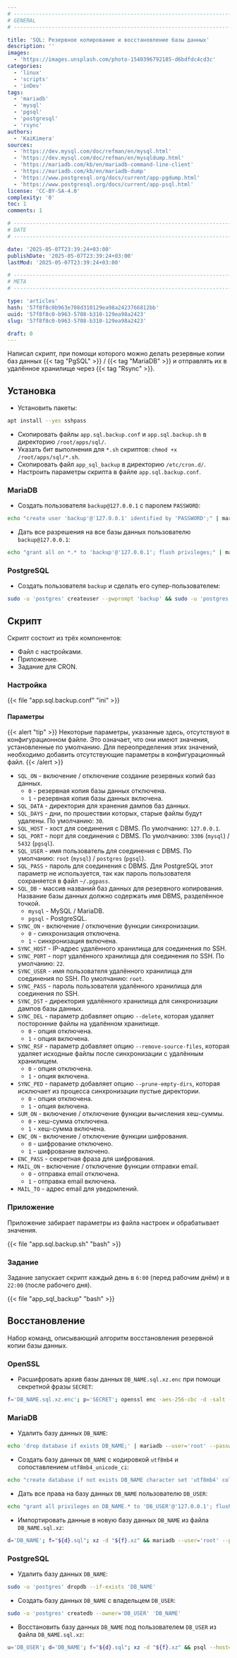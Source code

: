 ```yaml
---
# -------------------------------------------------------------------------------------------------------------------- #
# GENERAL
# -------------------------------------------------------------------------------------------------------------------- #

title: 'SQL: Резервное копирование и восстановление базы данных'
description: ''
images:
  - 'https://images.unsplash.com/photo-1540396792185-d6bdfdc4cd3c'
categories:
  - 'linux'
  - 'scripts'
  - 'inDev'
tags:
  - 'mariadb'
  - 'mysql'
  - 'pgsql'
  - 'postgresql'
  - 'rsync'
authors:
  - 'KaiKimera'
sources:
  - 'https://dev.mysql.com/doc/refman/en/mysql.html'
  - 'https://dev.mysql.com/doc/refman/en/mysqldump.html'
  - 'https://mariadb.com/kb/en/mariadb-command-line-client'
  - 'https://mariadb.com/kb/en/mariadb-dump'
  - 'https://www.postgresql.org/docs/current/app-pgdump.html'
  - 'https://www.postgresql.org/docs/current/app-psql.html'
license: 'CC-BY-SA-4.0'
complexity: '0'
toc: 1
comments: 1

# -------------------------------------------------------------------------------------------------------------------- #
# DATE
# -------------------------------------------------------------------------------------------------------------------- #

date: '2025-05-07T23:39:24+03:00'
publishDate: '2025-05-07T23:39:24+03:00'
lastMod: '2025-05-07T23:39:24+03:00'

# -------------------------------------------------------------------------------------------------------------------- #
# META
# -------------------------------------------------------------------------------------------------------------------- #

type: 'articles'
hash: '57f8f8c0b963e708d310129ea98a2423766812bb'
uuid: '57f8f8c0-b963-5708-b310-129ea98a2423'
slug: '57f8f8c0-b963-5708-b310-129ea98a2423'

draft: 0
---
```


Написал скрипт, при помощи которого можно делать резервные копии баз данных {{< tag "PgSQL" >}} / {{< tag "MariaDB" >}} и отправлять их в удалённое хранилище через {{< tag "Rsync" >}}.

<!--more-->

## Установка

- Установить пакеты:

```bash
apt install --yes sshpass
```

- Скопировать файлы `app.sql.backup.conf` и `app.sql.backup.sh` в директорию `/root/apps/sql/`.
- Указать бит выполнения для `*.sh` скриптов: `chmod +x /root/apps/sql/*.sh`.
- Скопировать файл `app_sql_backup` в директорию `/etc/cron.d/`.
- Настроить параметры скрипта в файле `app.sql.backup.conf`.

### MariaDB

- Создать пользователя `backup@127.0.0.1` с паролем `PASSWORD`:

```bash
echo "create user 'backup'@'127.0.0.1' identified by 'PASSWORD';" | mariadb --user='root' --password
```

- Дать все разрешения на все базы данных пользователю `backup@127.0.0.1`:

```bash
echo "grant all on *.* to 'backup'@'127.0.0.1'; flush privileges;" | mariadb --user='root' --password
```

### PostgreSQL

- Создать пользователя `backup` и сделать его супер-пользователем:

```bash
sudo -u 'postgres' createuser --pwprompt 'backup' && sudo -u 'postgres' psql -c 'alter role backup superuser;'
```

## Скрипт

Скрипт состоит из трёх компонентов:

- Файл с настройками.
- Приложение.
- Задание для CRON.

### Настройка

{{< file "app.sql.backup.conf" "ini" >}}

#### Параметры

{{< alert "tip" >}}
Некоторые параметры, указанные здесь, отсутствуют в конфигурационном файле. Это означает, что они имеют значения, установленные по умолчанию. Для переопределения этих значений, необходимо добавить отсутствующие параметры в конфигурационный файл.
{{< /alert >}}

- `SQL_ON` - включение / отключение создание резервных копий баз данных.
  - `0` - резервная копия базы данных отключена.
  - `1` - резервная копия базы данных включена.
- `SQL_DATA` - директория для хранения дампов баз данных.
- `SQL_DAYS` - дни, по прошествии которых, старые файлы будут удалены. По умолчанию: `30`.
- `SQL_HOST` - хост для соединения с DBMS. По умолчанию: `127.0.0.1`.
- `SQL_PORT` - порт для соединения с DBMS. По умолчанию: `3306` (`mysql`) / `5432` (`pgsql`).
- `SQL_USER` - имя пользователь для соединения с DBMS. По умолчанию: `root` (`mysql`) / `postgres` (`pgsql`).
- `SQL_PASS` - пароль для соединения с DBMS. Для PostgreSQL этот параметр не используется, так как пароль пользователя сохраняется в файл `~/.pgpass`.
- `SQL_DB` - массив названий баз данных для резервного копирования. Название базы данных должно содержать имя DBMS, разделённое точкой.
  - `mysql` - MySQL / MariaDB.
  - `pgsql` - PostgreSQL.
- `SYNC_ON` - включение / отключение функции синхронизации.
  - `0` - синхронизация отключена.
  - `1` - синхронизация включена.
- `SYNC_HOST` - IP-адрес удалённого хранилища для соединения по SSH.
- `SYNC_PORT` - порт удалённого хранилища для соединения по SSH. По умолчанию: `22`.
- `SYNC_USER` - имя пользователя удалённого хранилища для соединения по SSH. По умолчанию: `root`.
- `SYNC_PASS` - пароль пользователя удалённого хранилища для соединения по SSH.
- `SYNC_DST` - директория удалённого хранилища для синхронизации дампов базы данных.
- `SYNC_DEL` - параметр добавляет опцию `--delete`, которая удаляет посторонние файлы на удалённом хранилище.
  - `0` - опция отключена.
  - `1` - опция включена.
- `SYNC_RSF` - параметр добавляет опцию `--remove-source-files`, которая удаляет исходные файлы после синхронизации с удалённым хранилищем.
  - `0` - опция отключена.
  - `1` - опция включена.
- `SYNC_PED` - параметр добавляет опцию `--prune-empty-dirs`, которая исключает из процесса синхронизации пустые директории.
  - `0` - опция отключена.
  - `1` - опция включена.
- `SUM_ON` - включение / отключение функции вычисления хеш-суммы.
  - `0` - хеш-сумма отключена.
  - `1` - хеш-сумма включена.
- `ENC_ON` - включение / отключение функции шифрования.
  - `0` - шифрование отключено.
  - `1` - шифрование включено.
- `ENC_PASS` - секретная фраза для шифрования.
- `MAIL_ON` - включение / отключение функции отправки email.
  - `0` - отправка email отключена.
  - `1` - отправка email включена.
- `MAIL_TO` - адрес email для уведомлений.

### Приложение

Приложение забирает параметры из файла настроек и обрабатывает значения.

{{< file "app.sql.backup.sh" "bash" >}}

### Задание

Задание запускает скрипт каждый день в `6:00` (перед рабочим днём) и в `22:00` (после рабочего дня).

{{< file "app_sql_backup" "bash" >}}

## Восстановление

Набор команд, описывающий алгоритм восстановления резервной копии базы данных.

### OpenSSL

- Расшифровать архив базы данных `DB_NAME.sql.xz.enc` при помощи секретной фразы `SECRET`:

```bash
f='DB_NAME.sql.xz.enc'; p='SECRET'; openssl enc -aes-256-cbc -d -salt -pbkdf2 -in "${f}" -out "${f%.*}" -pass "pass:${p}"
```

### MariaDB

- Удалить базу данных `DB_NAME`:

```bash
echo 'drop database if exists DB_NAME;' | mariadb --user='root' --password
```

- Создать базу данных `DB_NAME` с кодировкой `utf8mb4` и сопоставлением `utf8mb4_unicode_ci`:

```bash
echo "create database if not exists DB_NAME character set 'utf8mb4' collate 'utf8mb4_unicode_ci';" | mariadb --user='root' --password
```

- Дать все права на базу данных `DB_NAME` пользователю `DB_USER`:

```bash
echo "grant all privileges on DB_NAME.* to 'DB_USER'@'127.0.0.1'; flush privileges;" | mariadb --user='root' --password
```

- Импортировать данные в новую базу данных `DB_NAME` из файла `DB_NAME.sql.xz`:

```bash
d='DB_NAME'; f="${d}.sql"; xz -d "${f}.xz" && mariadb --user='root' --password --database="${d}" < "${f}"
```

### PostgreSQL

- Удалить базу данных `DB_NAME`:

```bash
sudo -u 'postgres' dropdb --if-exists 'DB_NAME'
```

- Создать базу данных `DB_NAME` с владельцем `DB_USER`:

```bash
sudo -u 'postgres' createdb --owner='DB_USER' 'DB_NAME'
```

- Восстановить базу данных `DB_NAME` под пользователем `DB_USER` из файла `DB_NAME.sql.xz`:

```bash
u='DB_USER'; d='DB_NAME'; f="${d}.sql"; xz -d "${f}.xz" && psql --host='127.0.0.1' --port='5432' --username="${u}" --password --dbname="${d}" --file="${f}" --no-psqlrc --single-transaction
```
